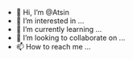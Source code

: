 - 👋 Hi, I’m @Atsin
- 👀 I’m interested in ...
- 🌱 I’m currently learning ...
- 💞️ I’m looking to collaborate on ...
- 📫 How to reach me ...

<!---
Atsin/Atsin is a ✨ special ✨ repository because its `README.md` (this file) appears on your GitHub profile.
You can click the Preview link to take a look at your changes.
--->
